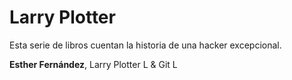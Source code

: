 # Larry Plotter

Esta serie de libros cuentan la historia de una hacker excepcional.


**Esther Fernández**, Larry Plotter L & Git L

